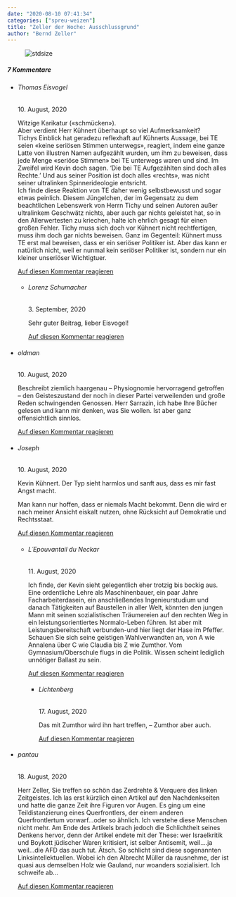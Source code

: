 ```yaml
---
date: "2020-08-10 07:41:34"
categories: ["spreu-weizen"]
title: "Zeller der Woche: Ausschlussgrund"
author: "Bernd Zeller"
---
```



<figure>
<img src="https://www.publicomag.com/wp-content/uploads/2020/08/Ausschlussgrund.jpg" alt=stdsize>
</figure>


<!--more-->
<h5 class="comments-h">
7 Kommentare </h5>
<ul class="commentlist">
<li class="comment even thread-even depth-1 clearfix" id="li-comment-70986">
<h6 class="author">Thomas Eisvogel</h6> <span class="date">10. August, 2020</span>



Witzige Karikatur («schmücken»).<br>
Aber verdient Herr Kühnert überhaupt so viel Aufmerksamkeit?<br>
Tichys Einblick hat geradezu reflexhaft auf Kühnerts Aussage, bei TE seien «keine seriösen Stimmen unterwegs», reagiert, indem eine ganze Latte von illustren Namen aufgezählt wurden, um ihm zu beweisen, dass jede Menge «seriöse Stimmen» bei TE unterwegs waren und sind. Im Zweifel wird Kevin doch sagen. &#8216;Die bei TE Aufgezählten sind doch alles Rechte.&#8217; Und aus seiner Position ist doch alles «rechts», was nicht seiner ultralinken Spinnerideologie entsricht.<br>
Ich finde diese Reaktion von TE daher wenig selbstbewusst und sogar etwas peinlich. Diesem Jüngelchen, der im Gegensatz zu dem beachtlichen Lebenswerk von Herrn Tichy und seinen Autoren außer ultralinkem Geschwätz nichts, aber auch gar nichts geleistet hat, so in den Allerwertesten zu kriechen, halte ich ehrlich gesagt für einen großen Fehler. Tichy muss sich doch vor Kühnert nicht rechtfertigen, muss ihm doch gar nichts beweisen. Ganz im Gegenteil: Kühnert muss TE erst mal beweisen, dass er ein seriöser Politiker ist. Aber das kann er natürlich nicht, weil er nunmal kein seriöser Politiker ist, sondern nur ein kleiner unseriöser Wichtigtuer.

<a rel="nofollow" class="comment-reply-link" href="#comment-70986" data-commentid="70986" data-postid="11713" data-belowelement="comment-70986" data-respondelement="respond" data-replyto="Antworte auf Thomas Eisvogel" aria-label="Antworte auf Thomas Eisvogel">Auf diesen Kommentar reagieren</a> 


<ul class="children">
<li class="comment odd alt depth-2 clearfix" id="li-comment-76822">
<h6 class="author">Lorenz Schumacher</h6> <span class="date">3. September, 2020</span>



Sehr guter Beitrag, lieber Eisvogel!

<a rel="nofollow" class="comment-reply-link" href="#comment-76822" data-commentid="76822" data-postid="11713" data-belowelement="comment-76822" data-respondelement="respond" data-replyto="Antworte auf Lorenz Schumacher" aria-label="Antworte auf Lorenz Schumacher">Auf diesen Kommentar reagieren</a> 


</li>
</ul>
</li>
<li class="comment even thread-odd thread-alt depth-1 clearfix" id="li-comment-71058">
<h6 class="author">oldman</h6> <span class="date">10. August, 2020</span>



Beschreibt ziemlich haargenau &#8211; Physiognomie hervorragend getroffen &#8211; den Geisteszustand der noch in dieser Partei verweilenden und große Reden schwingenden Genossen. Herr Sarrazin, ich habe Ihre Bücher gelesen und kann mir denken, was Sie wollen. Ist aber ganz offensichtlich sinnlos.

<a rel="nofollow" class="comment-reply-link" href="#comment-71058" data-commentid="71058" data-postid="11713" data-belowelement="comment-71058" data-respondelement="respond" data-replyto="Antworte auf oldman" aria-label="Antworte auf oldman">Auf diesen Kommentar reagieren</a> 


</li>
<li class="comment odd alt thread-even depth-1 clearfix" id="li-comment-71079">
<h6 class="author">Joseph</h6> <span class="date">10. August, 2020</span>



Kevin Kühnert. Der Typ sieht harmlos und sanft aus, dass es mir fast Angst macht.

Man kann nur hoffen, dass er niemals Macht bekommt. Denn die wird er nach meiner Ansicht eiskalt nutzen, ohne Rücksicht auf Demokratie und Rechtsstaat.

<a rel="nofollow" class="comment-reply-link" href="#comment-71079" data-commentid="71079" data-postid="11713" data-belowelement="comment-71079" data-respondelement="respond" data-replyto="Antworte auf Joseph" aria-label="Antworte auf Joseph">Auf diesen Kommentar reagieren</a> 


<ul class="children">
<li class="comment even depth-2 clearfix" id="li-comment-71222">
<h6 class="author">L´Epouvantail du Neckar</h6> <span class="date">11. August, 2020</span>



Ich finde, der Kevin sieht gelegentlich eher trotzig bis bockig aus. Eine ordentliche Lehre als Maschinenbauer, ein paar Jahre Facharbeiterdasein, ein anschließendes Ingenieurstudium und danach Tätigkeiten auf Baustellen in aller Welt, könnten den jungen Mann mit seinen sozialistischen Träumereien auf den rechten Weg in ein leistungsorientiertes Normalo-Leben führen. Ist aber mit Leistungsbereitschaft verbunden-und hier liegt der Hase im Pfeffer. Schauen Sie sich seine geistigen Wahlverwandten an, von A wie Annalena über C wie Claudia bis Z wie Zumthor. Vom Gymnasium/Oberschule flugs in die Politik. Wissen scheint lediglich unnötiger Ballast zu sein.

<a rel="nofollow" class="comment-reply-link" href="#comment-71222" data-commentid="71222" data-postid="11713" data-belowelement="comment-71222" data-respondelement="respond" data-replyto="Antworte auf L´Epouvantail du Neckar" aria-label="Antworte auf L´Epouvantail du Neckar">Auf diesen Kommentar reagieren</a> 


<ul class="children">
<li class="comment odd alt depth-3 clearfix" id="li-comment-72866">
<h6 class="author">Lichtenberg</h6> <span class="date">17. August, 2020</span>



Das mit Zumthor wird ihn hart treffen, – Zumthor aber auch.

<a rel="nofollow" class="comment-reply-link" href="#comment-72866" data-commentid="72866" data-postid="11713" data-belowelement="comment-72866" data-respondelement="respond" data-replyto="Antworte auf Lichtenberg" aria-label="Antworte auf Lichtenberg">Auf diesen Kommentar reagieren</a> 


</li>
</ul>
</li>
</ul>
</li>
<li class="comment even thread-odd thread-alt depth-1 clearfix" id="li-comment-73133">
<h6 class="author">pantau</h6> <span class="date">18. August, 2020</span>



Herr Zeller, Sie treffen so schön das Zerdrehte &amp; Verquere des linken Zeitgeistes. Ich las erst kürzlich einen Artikel auf den Nachdenkseiten und hatte die ganze Zeit ihre Figuren vor Augen. Es ging um eine Teildistanzierung eines Querfrontlers, der einem anderen Querfrontlertum vorwarf&#8230;oder so ähnlich. Ich verstehe diese Menschen nicht mehr. Am Ende des Artikels brach jedoch die Schlichtheit seines Denkens hervor, denn der Artikel endete mit der These: wer Israelkritik und Boykott jüdischer Waren kritisiert, ist selber Antisemit, weil&#8230;.ja weil&#8230;die AFD das auch tut. Ätsch. So schlicht sind diese sogenannten Linksintellektuellen. Wobei ich den Albrecht Müller da rausnehme, der ist quasi aus demselben Holz wie Gauland, nur woanders sozialisiert. Ich schweife ab&#8230;

<a rel="nofollow" class="comment-reply-link" href="#comment-73133" data-commentid="73133" data-postid="11713" data-belowelement="comment-73133" data-respondelement="respond" data-replyto="Antworte auf pantau" aria-label="Antworte auf pantau">Auf diesen Kommentar reagieren</a> 


</li>
</ul>

